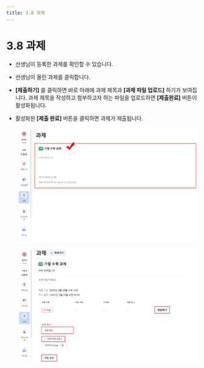 ```yaml
---
title: 3.8 과제
---
```


# 3.8 과제

- 선생님이 등록한 과제를 확인할 수 있습니다.
- 선생님이 올린 과제를 클릭합니다.
- **\[제출하기]** 를 클릭하면 바로 아래에 과제 제목과 **\[과제 파일 업로드]** 하기가 보여집니다. 과제 제목을 작성하고 첨부하고자 하는 파일을 업로드하면 **\[제출완료]** 버튼이 활성화됩니다.
- 활성화된 **\[제출 완료]** 버튼을 클릭하면 과제가 제출됩니다.

  ![](/img/student_3-8_01.jpg)

  ![](/img/student_3-8_02.jpg)
